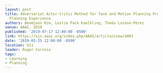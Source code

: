 ```yaml
---
layout: post
title: Adversarial Actor-Critic Method for Task and Motion Planning Problems Using
  Planning Experience
authors: Beomjoon Kim, Leslie Pack Kaelbling, Tomás Lozano-Pérez
venue: AAAI, 2019
published: '2019-07-17 12:00:00 -0500'
link: https://ojs.aaai.org/index.php/AAAI/article/view/4803
date: '2019-03-25 12:00:00 -0500'
location: G11
leader: Roger Correia
tags:
- Learning
- Planning
---
```

